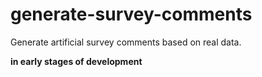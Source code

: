 # generate-survey-comments
Generate artificial survey comments based on real data.

**in early stages of development**

